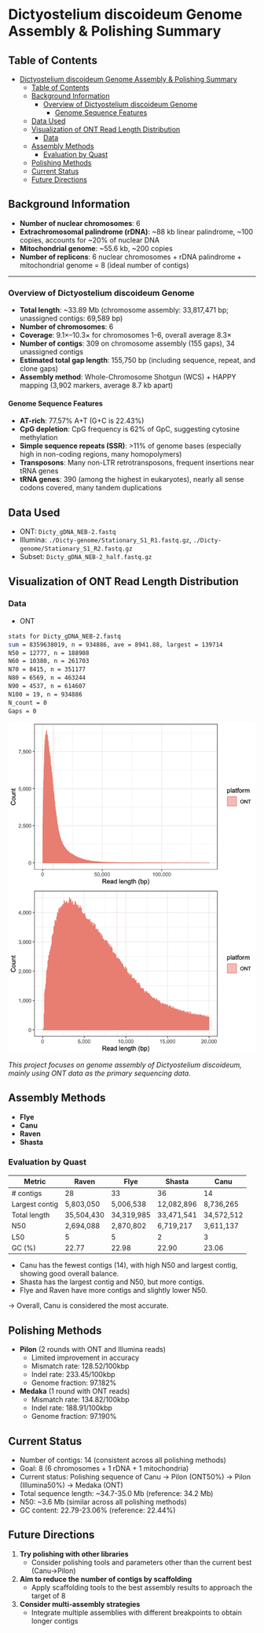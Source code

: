 # Dictyostelium discoideum Genome Assembly & Polishing Summary

## Table of Contents
- [Dictyostelium discoideum Genome Assembly \& Polishing Summary](#dictyostelium-discoideum-genome-assembly--polishing-summary)
  - [Table of Contents](#table-of-contents)
  - [Background Information](#background-information)
    - [Overview of Dictyostelium discoideum Genome](#overview-of-dictyostelium-discoideum-genome)
      - [Genome Sequence Features](#genome-sequence-features)
  - [Data Used](#data-used)
  - [Visualization of ONT Read Length Distribution](#visualization-of-ont-read-length-distribution)
    - [Data](#data)
  - [Assembly Methods](#assembly-methods)
    - [Evaluation by Quast](#evaluation-by-quast)
  - [Polishing Methods](#polishing-methods)
  - [Current Status](#current-status)
  - [Future Directions](#future-directions)

## Background Information

- **Number of nuclear chromosomes**: 6
- **Extrachromosomal palindrome (rDNA)**: ~88 kb linear palindrome, ~100 copies, accounts for ~20% of nuclear DNA
- **Mitochondrial genome**: ~55.6 kb, ~200 copies
- **Number of replicons**: 6 nuclear chromosomes + rDNA palindrome + mitochondrial genome = 8 (ideal number of contigs)

---

### Overview of Dictyostelium discoideum Genome

- **Total length**: ~33.89 Mb (chromosome assembly: 33,817,471 bp; unassigned contigs: 69,589 bp)
- **Number of chromosomes**: 6
- **Coverage**: 9.1×–10.3× for chromosomes 1–6, overall average 8.3×
- **Number of contigs**: 309 on chromosome assembly (155 gaps), 34 unassigned contigs
- **Estimated total gap length**: 155,750 bp (including sequence, repeat, and clone gaps)
- **Assembly method**: Whole-Chromosome Shotgun (WCS) + HAPPY mapping (3,902 markers, average 8.7 kb apart)

#### Genome Sequence Features
- **AT-rich**: 77.57% A+T (G+C is 22.43%)
- **CpG depletion**: CpG frequency is 62% of GpC, suggesting cytosine methylation
- **Simple sequence repeats (SSR)**: >11% of genome bases (especially high in non-coding regions, many homopolymers)
- **Transposons**: Many non-LTR retrotransposons, frequent insertions near tRNA genes
- **tRNA genes**: 390 (among the highest in eukaryotes), nearly all sense codons covered, many tandem duplications

## Data Used

- ONT: `Dicty_gDNA_NEB-2.fastq`
- Illumina: `./Dicty-genome/Stationary_S1_R1.fastq.gz`, `./Dicty-genome/Stationary_S1_R2.fastq.gz`
- Subset: `Dicty_gDNA_NEB-2_half.fastq.gz`

## Visualization of ONT Read Length Distribution

### Data

- ONT

```bash
stats for Dicty_gDNA_NEB-2.fastq
sum = 8359638019, n = 934886, ave = 8941.88, largest = 139714
N50 = 12777, n = 188908
N60 = 10380, n = 261703
N70 = 8415, n = 351177
N80 = 6569, n = 463244
N90 = 4537, n = 614607
N100 = 19, n = 934886
N_count = 0
Gaps = 0
```

![read-length](../public/read-length/image.png)

*This project focuses on genome assembly of Dictyostelium discoideum, mainly using ONT data as the primary sequencing data.*

## Assembly Methods

- **Flye**
- **Canu**
- **Raven**
- **Shasta**

### Evaluation by Quast

| Metric              | Raven   | Flye    | Shasta   | Canu     |
|---------------------|---------|---------|----------|----------|
| # contigs           | 28      | 33      | 36       | 14       |
| Largest contig      | 5,803,050 | 5,006,538 | 12,082,896 | 8,736,265 |
| Total length        | 35,504,430 | 34,319,985 | 33,471,541 | 34,572,512 |
| N50                 | 2,694,088 | 2,870,802 | 6,719,217 | 3,611,137 |
| L50                 | 5       | 5       | 2        | 3        |
| GC (%)              | 22.77   | 22.98   | 22.90    | 23.06    |

- Canu has the fewest contigs (14), with high N50 and largest contig, showing good overall balance.
- Shasta has the largest contig and N50, but more contigs.
- Flye and Raven have more contigs and slightly lower N50.

→ Overall, Canu is considered the most accurate.

## Polishing Methods

- **Pilon** (2 rounds with ONT and Illumina reads)
  - Limited improvement in accuracy
  - Mismatch rate: 128.52/100kbp
  - Indel rate: 233.45/100kbp
  - Genome fraction: 97.182%
- **Medaka** (1 round with ONT reads)
  - Mismatch rate: 134.82/100kbp
  - Indel rate: 188.91/100kbp
  - Genome fraction: 97.190%

## Current Status

- Number of contigs: 14 (consistent across all polishing methods)
- Goal: 8 (6 chromosomes + 1 rDNA + 1 mitochondria)
- Current status: Polishing sequence of Canu → Pilon (ONT50%) → Pilon (Illumina50%) → Medaka (ONT)
- Total sequence length: ~34.7-35.0 Mb (reference: 34.2 Mb)
- N50: ~3.6 Mb (similar across all polishing methods)
- GC content: 22.79-23.06% (reference: 22.44%)

## Future Directions

1. **Try polishing with other libraries**
   - Consider polishing tools and parameters other than the current best (Canu→Pilon)
2. **Aim to reduce the number of contigs by scaffolding**
   - Apply scaffolding tools to the best assembly results to approach the target of 8
3. **Consider multi-assembly strategies**
   - Integrate multiple assemblies with different breakpoints to obtain longer contigs 